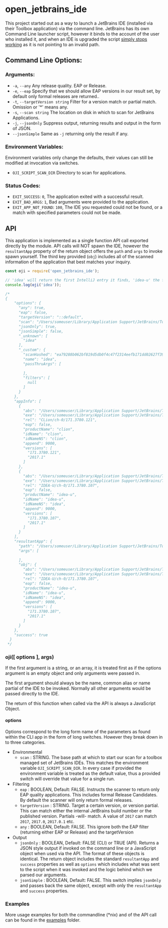 # open_jetbrains_ide

This project started out as a way to launch a JetBrains IDE (installed via their Toolbox application) via the command line. JetBrains has its own Command Line launcher script, however it binds to the account of the user who installed it, and when an IDE is upgraded the script [simply stops working](https://youtrack.jetbrains.com/issue/ALL-1098) as it is not pointing to an invalid path.

## Command Line Options:
### Arguments:

- `-a`, `--any`                    Any release quality. EAP or Release.
- `-e`, `--eap`                    Specify that we should allow EAP versions in our result set, by default only formal releases are returned..
- `-t`, `--targetVersion string`   Filter for a version match or partial match. Omission or '*' means any.
- `-s`, `--scan string`            The location on disk in which to scan for JetBrains Applications.
- `-j`, `--jsonOnly`               Suppress output, returning results and output in the form of JSON.
- `--jsonSimple`                   Same as `-j` returning only the result if any.

### Environment Variables:

Environment variables only change the defaults, their values can still be modified at invocation via switches.

- `OJI_SCRIPT_SCAN_DIR`   Directory to scan for applications.

### Status Codes:

- `EXIT_SUCCESS`: `0`,           The application exited with a successful result.
- `EXIT_BAD_ARGS`: `1`,          Bad arguments were provided to the application.
- `EXIT_APP_NOT_FOUND`: `100`,   The IDE you requested could not be found, or a match with specified parameters could not be made.

## API

This application is implemented as a single function API call exported directly by the module. API calls will NOT spawn the IDE, however the `resultantApp` property of the return object offers the `path` and `args` to invoke spawn yourself. The third key provided (`obj`) includes all of the scanned information of the application that best matches your inquiry.

```js
const oji = require('open_jetbrains_ide');

// 'idea' will return the first IntelliJ entry it finds, 'idea-u' the first of the professional edition, and 'idea-c' that of the community edition.
console.log(oji('idea')); 

/*
{
    "options": {
      "any": true,
      "eap": false,
      "targetVersion": "::default",
      "scan": "/Users/someuser/Library/Application Support/JetBrains/Toolbox/apps",
      "jsonOnly": true,
      "jsonSimple": false,
      "_unknown": [
        "idea"
      ],
      "_custom": {
        "scanHashed": "ea79288b062bf819d5db0f4c47f2314eefb171dd02627f393de69530c9bb115d",
        "name": "idea",
        "passThruArgs": [
          
        ],
        "filters": [
          null
        ]
      }
    },
    "appInfo": [
      {
        "abs": "/Users/someuser/Library/Application Support/JetBrains/Toolbox/apps/CLion/ch-0/171.3780.121",
        "exe": "/Users/someuser/Library/Application Support/JetBrains/Toolbox/apps/CLion/ch-0/171.3780.121/CLion.app/Contents/MacOS/clion",
        "rel": "CLion/ch-0/171.3780.121",
        "eap": false,
        "productName": "clion",
        "idName": "clion",
        "idNameNS": "clion",
        "append": 9000,
        "versions": [
          "171.3780.121",
          "2017.1"
        ]
      },
      {
        "abs": "/Users/someuser/Library/Application Support/JetBrains/Toolbox/apps/IDEA-U/ch-0/171.3780.107",
        "exe": "/Users/someuser/Library/Application Support/JetBrains/Toolbox/apps/IDEA-U/ch-0/171.3780.107/IntelliJ IDEA.app/Contents/MacOS/idea",
        "rel": "IDEA-U/ch-0/171.3780.107",
        "eap": false,
        "productName": "idea-u",
        "idName": "idea-u",
        "idNameNS": "idea",
        "append": 9000,
        "versions": [
          "171.3780.107",
          "2017.1"
        ]
      }
    ],
    "resultantApp": {
      "path": "/Users/someuser/Library/Application Support/JetBrains/Toolbox/apps/IDEA-U/ch-0/171.3780.107/IntelliJ IDEA.app/Contents/MacOS/idea",
      "args": [
        
      ],
      "obj": {
        "abs": "/Users/someuser/Library/Application Support/JetBrains/Toolbox/apps/IDEA-U/ch-0/171.3780.107",
        "exe": "/Users/someuser/Library/Application Support/JetBrains/Toolbox/apps/IDEA-U/ch-0/171.3780.107/IntelliJ IDEA.app/Contents/MacOS/idea",
        "rel": "IDEA-U/ch-0/171.3780.107",
        "eap": false,
        "productName": "idea-u",
        "idName": "idea-u",
        "idNameNS": "idea",
        "append": 9000,
        "versions": [
          "171.3780.107",
          "2017.1"
        ]
      }
    },
    "success": true
  }
 */
```

### oji([ options ], args)

If the first argument is a string, or an array, it is treated first as if the options argument is an empty object and only arguments were passed in.

The first argument should always be the name, common alias or name partial of the IDE to be invoked. Normally all other arguments would be passed directly to the IDE.

The return of this function when called via the API is always a JavaScript Object.

#### options

Options correspond to the long form name of the parameters as found within the CLI app in the form of long switches. However they break down in to three categories.

- Environmental
    - `scan` : STRING. The base path at which to start our scan for a toolbox managed set of JetBrains IDEs. This matches the environment variable `OJI_SCRIPT_SCAN_DIR`. In every case if provided the environment variable is treated as the default value, thus a provided switch will override that value for a single run.
- Filtering
    - `eap` : BOOLEAN, Default: FALSE. Instructs the scanner to return only EAP quality applications. This includes formal Release Candidates. By default the scanner will only return formal releases.
    - `targetVersion` : STRING. Target a certain version, or version partial. This can match either the internal JetBrains build number or the published version. Partials -will- match. A value of `2017` can match `2017`, `2017.0`, `2017.0.1` etc.
    - `any` : BOOLEAN, Default: FALSE. This ignore both the EAP filter (returning either EAP or Release) and the targetVersion
- Output
    - `jsonOnly` : BOOLEAN, Default: FALSE (CLI) or TRUE (API). Returns a JSON style output if invoked on the command line or a JavaScript object when used via the API. The format of these objects is identical. The return object includes the standard `resultantApp` and `success` properties as well as `options` which includes what was sent to the script when it was invoked and the logic behind which we parsed our arguments.
    - `jsonSimple` : BOOLEAN, Default: FALSE. This switch implies `jsonOnly` and passes back the same object, except with only the `resultantApp` and `success` properties.

### Examples

More usage examples for both the commandline (*nix) and of the API call can be found in the [examples](https://github.com/grmartin/open_jetbrains_ide/tree/master/examples) folder.
